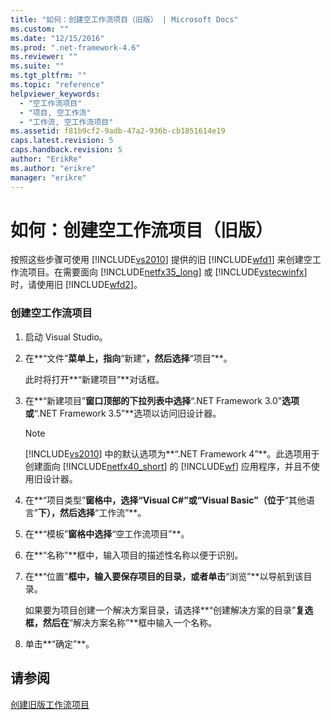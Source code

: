 ```yaml
---
title: "如何：创建空工作流项目（旧版） | Microsoft Docs"
ms.custom: ""
ms.date: "12/15/2016"
ms.prod: ".net-framework-4.6"
ms.reviewer: ""
ms.suite: ""
ms.tgt_pltfrm: ""
ms.topic: "reference"
helpviewer_keywords: 
  - "空工作流项目"
  - "项目, 空工作流"
  - "工作流, 空工作流项目"
ms.assetid: f81b9cf2-9adb-47a2-936b-cb1851614e19
caps.latest.revision: 5
caps.handback.revision: 5
author: "ErikRe"
ms.author: "erikre"
manager: "erikre"
---
```

# 如何：创建空工作流项目（旧版）
按照这些步骤可使用 [!INCLUDE[vs2010](../modeling/includes/vs2010_md.md)] 提供的旧 [!INCLUDE[wfd1](../workflow-designer/includes/wfd1_md.md)] 来创建空工作流项目。在需要面向 [!INCLUDE[netfx35_long](../workflow-designer/includes/netfx35_long_md.md)] 或 [!INCLUDE[vstecwinfx](../workflow-designer/includes/vstecwinfx_md.md)] 时，请使用旧 [!INCLUDE[wfd2](../workflow-designer/includes/wfd2_md.md)]。  
  
### 创建空工作流项目  
  
1.  启动 Visual Studio。  
  
2.  在**“文件”**菜单上，指向**“新建”**，然后选择**“项目”**。  
  
     此时将打开**“新建项目”**对话框。  
  
3.  在**“新建项目”**窗口顶部的下拉列表中选择**“.NET Framework 3.0”**选项或**“.NET Framework 3.5”**选项以访问旧设计器。  
  
    > [!NOTE]
    >  [!INCLUDE[vs2010](../modeling/includes/vs2010_md.md)] 中的默认选项为**“.NET Framework 4”**。此选项用于创建面向 [!INCLUDE[netfx40_short](../workflow-designer/includes/netfx40_short_md.md)] 的 [!INCLUDE[wf](../workflow-designer/includes/wf_md.md)] 应用程序，并且不使用旧设计器。  
  
4.  在**“项目类型”**窗格中，选择“Visual C\#”或“Visual Basic”（位于**“其他语言”**下），然后选择**“工作流”**。  
  
5.  在**“模板”**窗格中选择**“空工作流项目”**。  
  
6.  在**“名称”**框中，输入项目的描述性名称以便于识别。  
  
7.  在**“位置”**框中，输入要保存项目的目录，或者单击**“浏览”**以导航到该目录。  
  
     如果要为项目创建一个解决方案目录，请选择**“创建解决方案的目录”**复选框，然后在**“解决方案名称”**框中输入一个名称。  
  
8.  单击**“确定”**。  
  
## 请参阅  
 [创建旧版工作流项目](../workflow-designer/creating-legacy-workflow-projects.md)